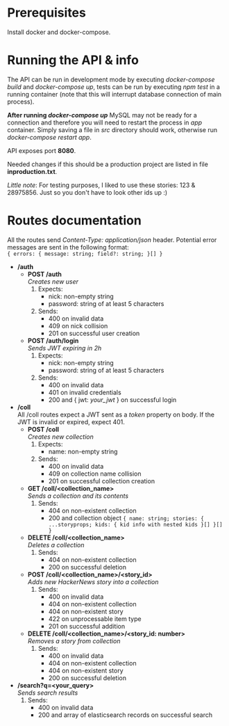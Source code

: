 # Prerequisites

Install docker and docker-compose.

# Running the API & info

The API can be run in development mode by executing *docker-compose build* and *docker-compose up*, tests can be run by executing *npm test* in a running container (note that this will interrupt database connection of main process).

**After running *docker-compose up*** MySQL may not be ready for a connection and therefore you will need to restart the process in *app* container. Simply saving a file in *src* directory should work, otherwise run *docker-compose restart app*.

API exposes port **8080**.

Needed changes if this should be a production project are listed in file **inproduction.txt**.

*Little note*: For testing purposes, I liked to use these stories: 123 & 28975856. Just so you don't have to look other ids up :)

# Routes documentation

All the routes send *Content-Type: application/json* header. Potential error messages are sent in the following format:  
`{ errors: { message: string; field?: string; }[] }`

- **/auth**
    - **POST /auth**  
        *Creates new user*
        1. Expects:
            - nick: non-empty string
            - password: string of at least 5 characters
        2. Sends:
            - 400 on invalid data
            - 409 on nick collision
            - 201 on successful user creation
    - **POST /auth/login**  
        *Sends JWT expiring in 2h*
        1. Expects:
            - nick: non-empty string
            - password: string of at least 5 characters
        2. Sends:
            - 400 on invalid data
            - 401 on invalid credentials
            - 200 and { jwt: *your_jwt* } on successful login
- **/coll**  
    All /coll routes expect a JWT sent as a *token* property on body. If the JWT is invalid or expired, expect 401.
    - **POST /coll**  
        *Creates new collection*
        1. Expects:
            - name: non-empty string
        2. Sends:
            - 400 on invalid data
            - 409 on collection name collision
            - 201 on successful collection creation
    - **GET /coll/<collection_name>**  
        *Sends a collection and its contents*
        1. Sends:
            - 404 on non-existent collection
            - 200 and collection object `{ name: string; stories: { ...storyprops; kids: { kid info with nested kids }[] }[] }`
    - **DELETE /coll/<collection_name>**  
        *Deletes a collection*
        1. Sends:
            - 404 on non-existent collection
            - 200 on successful deletion
    - **POST /coll/<collection_name>/<story_id>**  
        *Adds new HackerNews story into a collection*
        1. Sends:
            - 400 on invalid data
            - 404 on non-existent collection
            - 404 on non-existent story
            - 422 on unprocessable item type
            - 201 on successful addition
    - **DELETE /coll/<collection_name>/<story_id: number>**  
        *Removes a story from collection*
        1. Sends:
            - 400 on invalid data
            - 404 on non-existent collection
            - 404 on non-existent story
            - 200 on successful deletion
- **/search?q=<your_query>**  
    *Sends search results*
    1. Sends:
        - 400 on invalid data
        - 200 and array of elasticsearch records on successful search